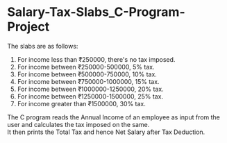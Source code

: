 # Salary-Tax-Slabs_C-Program-Project
The slabs are as follows:
   1. For income less than ₹250000, there's no tax imposed.
   2. For income between ₹250000-500000, 5% tax.
   3. For income between ₹500000-750000, 10% tax.
   4. For income between ₹750000-1000000, 15% tax.
   5. For income between ₹1000000-1250000, 20% tax.
   6. For income between ₹1250000-1500000, 25% tax.
   7. For income greater than ₹1500000, 30% tax.

The C program reads the Annual Income of an employee as input from the user and calculates the tax imposed on the same.  
It then prints the Total Tax and hence Net Salary after Tax Deduction.

